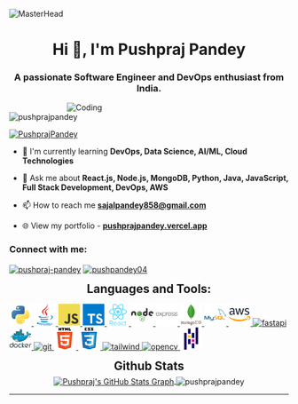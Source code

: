 ![MasterHead](https://capsule-render.vercel.app/api?type=waving&color=gradient&customColorList=6,11,20&height=300&section=header&text=Pushpraj%20Pandey&fontSize=50&fontColor=fff&animation=twinkling&fontAlignY=32&desc=Software%20Engineer%20|%20DevOps%20|%20Full%20Stack%20Developer&descAlignY=51&descAlign=50)

<h1 align="center">Hi 👋, I'm Pushpraj Pandey</h1>
<h3 align="center">A passionate Software Engineer and DevOps enthusiast from India.</h3>
<img align="right" alt="Coding" width="400" src="https://i.pinimg.com/originals/7e/b2/49/7eb249f2fd2e58e9ad6dd60ef892971b.gif">

<p align="left"> <img src="https://komarev.com/ghpvc/?username=pushprajpandey&label=Profile%20views&color=0e75b6&style=flat" alt="pushprajpandey" /> </p>

<p align="left"> <a href="https://github.com/PushprajPandey" target="blank"><img src="https://img.shields.io/github/followers/PushprajPandey?logo=github&style=for-the-badge" alt="PushprajPandey" /></a> </p>

- 🌱 I'm currently learning **DevOps, Data Science, AI/ML, Cloud Technologies**

- 💬 Ask me about **React.js, Node.js, MongoDB, Python, Java, JavaScript, Full Stack Development, DevOps, AWS**

- 📫 How to reach me **sajalpandey858@gmail.com**

- 🌐 View my portfolio - **[pushprajpandey.vercel.app](https://pushprajpandey.vercel.app)**

<h3 align="left">Connect with me:</h3>
<p align="left">
<a href="https://www.linkedin.com/in/pushpraj-pandey-249732250/" target="blank"><img align="center" src="https://raw.githubusercontent.com/rahuldkjain/github-profile-readme-generator/master/src/images/icons/Social/linked-in-alt.svg" alt="pushpraj-pandey" height="30" width="40" /></a>
<a href="https://www.instagram.com/pushpandey04" target="blank"><img align="center" src="https://raw.githubusercontent.com/rahuldkjain/github-profile-readme-generator/master/src/images/icons/Social/instagram.svg" alt="pushpandey04" height="30" width="40" /></a>
</p>

<h2 align="center" style="margin: 10px;">Languages and Tools:</h2>
<p align="left"> 
<a href="https://www.python.org" target="_blank" rel="noreferrer"> <img src="https://raw.githubusercontent.com/devicons/devicon/master/icons/python/python-original.svg" alt="python" width="40" height="40"/> </a> 
<a href="https://www.java.com" target="_blank" rel="noreferrer"> <img src="https://raw.githubusercontent.com/devicons/devicon/master/icons/java/java-original.svg" alt="java" width="40" height="40"/> </a> 
<a href="https://developer.mozilla.org/en-US/docs/Web/JavaScript" target="_blank" rel="noreferrer"> <img src="https://raw.githubusercontent.com/devicons/devicon/master/icons/javascript/javascript-original.svg" alt="javascript" width="40" height="40"/> </a> 
<a href="https://www.typescriptlang.org/" target="_blank" rel="noreferrer"> <img src="https://raw.githubusercontent.com/devicons/devicon/master/icons/typescript/typescript-original.svg" alt="typescript" width="40" height="40"/> </a> 
<a href="https://reactjs.org/" target="_blank" rel="noreferrer"> <img src="https://raw.githubusercontent.com/devicons/devicon/master/icons/react/react-original-wordmark.svg" alt="react" width="40" height="40"/> </a> 
<a href="https://nodejs.org" target="_blank" rel="noreferrer"> <img src="https://raw.githubusercontent.com/devicons/devicon/master/icons/nodejs/nodejs-original-wordmark.svg" alt="nodejs" width="40" height="40"/> </a> 
<a href="https://expressjs.com" target="_blank" rel="noreferrer"> <img src="https://raw.githubusercontent.com/devicons/devicon/master/icons/express/express-original-wordmark.svg" alt="express" width="40" height="40"/> </a> 
<a href="https://www.mongodb.com/" target="_blank" rel="noreferrer"> <img src="https://raw.githubusercontent.com/devicons/devicon/master/icons/mongodb/mongodb-original-wordmark.svg" alt="mongodb" width="40" height="40"/> </a> 
<a href="https://www.mysql.com/" target="_blank" rel="noreferrer"> <img src="https://raw.githubusercontent.com/devicons/devicon/master/icons/mysql/mysql-original-wordmark.svg" alt="mysql" width="40" height="40"/> </a> 
<a href="https://aws.amazon.com" target="_blank" rel="noreferrer"> <img src="https://raw.githubusercontent.com/devicons/devicon/master/icons/amazonwebservices/amazonwebservices-original-wordmark.svg" alt="aws" width="40" height="40"/> </a> 
<a href="https://fastapi.tiangolo.com/" target="_blank" rel="noreferrer"> <img src="https://fastapi.tiangolo.com/img/logo-margin/logo-teal.png" alt="fastapi" width="40" height="40"/> </a> 
<a href="https://www.docker.com/" target="_blank" rel="noreferrer"> <img src="https://raw.githubusercontent.com/devicons/devicon/master/icons/docker/docker-original-wordmark.svg" alt="docker" width="40" height="40"/> </a> 
<a href="https://git-scm.com/" target="_blank" rel="noreferrer"> <img src="https://www.vectorlogo.zone/logos/git-scm/git-scm-icon.svg" alt="git" width="40" height="40"/> </a> 
<a href="https://www.w3.org/html/" target="_blank" rel="noreferrer"> <img src="https://raw.githubusercontent.com/devicons/devicon/master/icons/html5/html5-original-wordmark.svg" alt="html5" width="40" height="40"/> </a> 
<a href="https://www.w3schools.com/css/" target="_blank" rel="noreferrer"> <img src="https://raw.githubusercontent.com/devicons/devicon/master/icons/css3/css3-original-wordmark.svg" alt="css3" width="40" height="40"/> </a> 
<a href="https://tailwindcss.com/" target="_blank" rel="noreferrer"> <img src="https://www.vectorlogo.zone/logos/tailwindcss/tailwindcss-icon.svg" alt="tailwind" width="40" height="40"/> </a> 
<a href="https://opencv.org/" target="_blank" rel="noreferrer"> <img src="https://www.vectorlogo.zone/logos/opencv/opencv-icon.svg" alt="opencv" width="40" height="40"/> </a> 
<a href="https://pandas.pydata.org/" target="_blank" rel="noreferrer"> <img src="https://raw.githubusercontent.com/devicons/devicon/2ae2a900d2f041da66e950e4d48052658d850630/icons/pandas/pandas-original.svg" alt="pandas" width="40" height="40"/> </a> 
</p>

<div align="center">
<h2 align="center" style="margin: 5px 10px;">Github Stats</h2>

<a href="https://github.com/PushprajPandey/PushprajPandey">
  <img align="center" src="https://github-profile-summary-cards.vercel.app/api/cards/profile-details?username=PushprajPandey&theme=github_dark&hide_border=true" alt="Pushpraj's GitHub Stats Graph"/>
</a>

<img align="center" src="https://github-readme-stats.vercel.app/api/top-langs/?username=PushprajPandey&layout=compact&theme=github_dark&show_icons=true" alt="pushprajpandey" />
</div>

---

